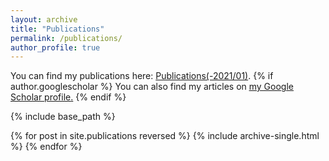 ```yaml
---
layout: archive
title: "Publications"
permalink: /publications/
author_profile: true
---
```

You can find my publications here: [Publications(-2021/01)](../files/List_of_publications.pdf). 
{% if author.googlescholar %}
  You can also find my articles on <u><a href="{{author.googlescholar}}">my Google Scholar profile</a>.</u>
{% endif %}

{% include base_path %}

{% for post in site.publications reversed %}
  {% include archive-single.html %}
{% endfor %}
